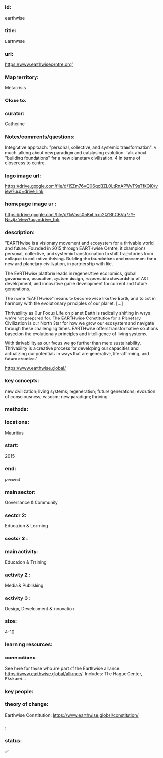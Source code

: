 ### id: 
  earthwise
### title: 
  Earthwise
### url: 
  https://www.earthwisecentre.org/ 
### Map territory: 
  Metacrisis
### Close to: 
  
### curator: 
  Catherine
### Notes/comments/questions: 
  Integrative approach: "personal, collective, and systemic transformation". v much talking about new paradigm and catalysing evolution. Talk about "building foundations" for a new planetary civilisation. 4 in terms of closeness to centre.
### logo image url: 
  https://drive.google.com/file/d/19Zm76vQO6qcBZLOLtRnAPWvT9sTfKQl0/view?usp=drive_link
### homepage image url: 
  https://drive.google.com/file/d/1xVass05KnLhxc2Q1BhCBVq7zY-Nszijz/view?usp=drive_link 
### description: 
  "EARTHwise is a visionary movement and ecosystem for a thrivable world and future. Founded in 2015 through EARTHwise Centre, it champions personal, collective, and systemic transformation to shift trajectories from collapse to collective thriving. Building the foundations and movement for a new and planetary civilization, in partnership with life.

The EARTHwise platform leads in regenerative economics, global governance, education, system design, responsible stewardship of AGI development, and innovative game development for current and future generations.

The name “EARTHwise” means to become wise like the Earth, and to act in harmony with the evolutionary principles of our planet. [...]

Thrivability as Our Focus
Life on planet Earth is radically shifting in ways we're not prepared for. The EARTHwise Constitution for a Planetary Civilization is our North Star for how we grow our ecosystem and navigate through these challenging times. EARTHwise offers transformative solutions based on the evolutionary  principles and intelligence of living systems. 

With thrivability as our focus we go further than mere sustainability. Thrivability is a creative process for developing our capacities and actualizing our potentials in ways that are generative, life-affirming, and future creative."

https://www.earthwise.global/
### key concepts: 
  new civilization; living systems; regeneration; future generations; evolution of consciousness; wisdom; new paradigm; thriving
### methods: 
  
### locations: 
  Mauritius
### start: 
  2015
### end: 
  present
### main sector: 
  Governance & Community
### sector 2: 
  Education & Learning
### sector 3 : 
  
### main activity: 
  Education & Training
### activity 2 : 
  Media & Publishing
### activity 3 : 
  Design, Development & Innovation
### size: 
  4-10
### learning resources: 
  
### connections: 
  See here for those who are part of the Earthwise alliance: https://www.earthwise.global/alliance/. Includes: The Hague Center, Ekskaret...
### key people: 
  
### theory of change: 
  Earthwise Constitution: https://www.earthwise.global/constitution/
### : 
  
### status: 
  ✅
